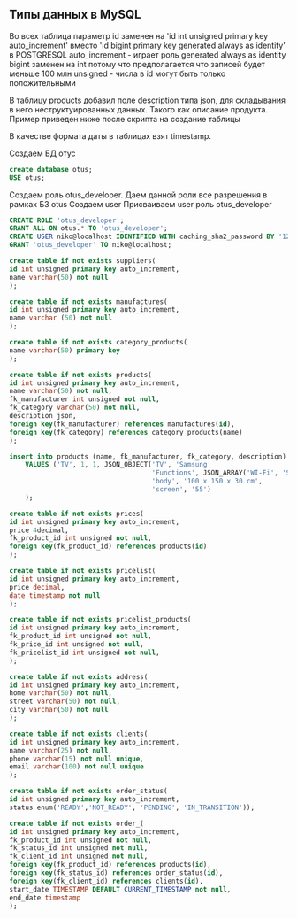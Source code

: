 ## Типы данных в MySQL

Во всех таблица параметр id заменен на 'id int unsigned primary key auto_increment' 
вместо 'id bigint primary key generated always as identity' в POSTGRESQL
auto_increment - играет роль generated always as identity
bigint заменен на int потому что предполагается что записей будет меньше 100 млн
unsigned - числа в id могут быть только положительными

В таблицу products добавил поле description типа json, для складывания в него неструктуированных данных.
Такого как описание продукта. Пример приведен ниже после скрипта на создание таблицы

В качестве формата даты в таблицах взят timestamp. 


Создаем БД отус
```sql
create database otus;
USE otus;
```

Создаем роль otus_developer.
Даем данной роли все разрешения в рамках БЗ otus
Создаем user
Присваиваем user роль otus_developer
```sql
CREATE ROLE 'otus_developer';
GRANT ALL ON otus.* TO 'otus_developer';
CREATE USER niko@localhost IDENTIFIED WITH caching_sha2_password BY '12345';
GRANT 'otus_developer' TO niko@localhost;
```

```sql
create table if not exists suppliers(
id int unsigned primary key auto_increment,
name varchar(50) not null
);
```

```sql
create table if not exists manufactures(
id int unsigned primary key auto_increment,
name varchar (50) not null
);
```

```sql
create table if not exists category_products(
name varchar(50) primary key
);
```

```sql
create table if not exists products(
id int unsigned primary key auto_increment,
name varchar(50) not null,
fk_manufacturer int unsigned not null,
fk_category varchar(50) not null,
description json,    
foreign key(fk_manufacturer) references manufactures(id),
foreign key(fk_category) references category_products(name)
);
```

```sql
insert into products (name, fk_manufacturer, fk_category, description) 
    VALUES ('TV', 1, 1, JSON_OBJECT('TV', 'Samsung'
                                    'Functions', JSON_ARRAY('WI-Fi', 'Smart-TV', 'Sim'),
                                    'body', '100 x 150 x 30 cm',
                                    'screen', '55')
    );
```

```sql
create table if not exists prices(
id int unsigned primary key auto_increment,
price 4decimal,
fk_product_id int unsigned not null,
foreign key(fk_product_id) references products(id)
);
```

```sql
create table if not exists pricelist(
id int unsigned primary key auto_increment,
price decimal, 
date timestamp not null
);
```

```sql
create table if not exists pricelist_products(
id int unsigned primary key auto_increment,
fk_product_id int unsigned not null,
fk_price_id int unsigned not null,
fk_pricelist_id int unsigned not null,
);
```

```sql
create table if not exists address(
id int unsigned primary key auto_increment,
home varchar(50) not null,
street varchar(50) not null,
city varchar(50) not null
);
```

```sql
create table if not exists clients(
id int unsigned primary key auto_increment,
name varchar(25) not null,
phone varchar(15) not null unique,
email varchar(100) not null unique
);
```

```sql
create table if not exists order_status(
id int unsigned primary key auto_increment,
status enum('READY','NOT_READY', 'PENDING', 'IN_TRANSITION'));
```

```sql
create table if not exists order_(
id int unsigned primary key auto_increment,
fk_product_id int unsigned not null,
fk_status_id int unsigned not null,
fk_client_id int unsigned not null,
foreign key(fk_product_id) references products(id),
foreign key(fk_status_id) references order_status(id),
foreign key(fk_client_id) references clients(id),
start_date TIMESTAMP DEFAULT CURRENT_TIMESTAMP not null,
end_date timestamp
);
```
